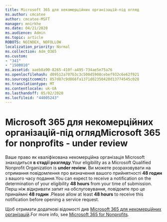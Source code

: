 ```yaml
---
title: Microsoft 365 для некомерційних організацій-під огляд
ms.author: cmcatee
author: cmcatee-MSFT
manager: mnirkhe
ms.date: 04/21/2020
ms.audience: Admin
ms.topic: article
ROBOTS: NOINDEX, NOFOLLOW
localization_priority: Normal
ms.collection: Adm_O365
ms.custom:
- "341"
- "1500010"
ms.assetid: aaeb8a90-8265-410f-a495-734ae5e75a76
ms.openlocfilehash: d09512a707b3c3c500d5908cebef932c6e62f921
ms.sourcegitcommit: 057d87c9d866fa1371d02350420d13774545c028
ms.translationtype: MT
ms.contentlocale: uk-UA
ms.lasthandoff: 05/02/2020
ms.locfileid: "44005243"
---
```

# <a name="microsoft-365-for-nonprofits---under-review"></a><span data-ttu-id="bad1e-102">Microsoft 365 для некомерційних організацій-під огляд</span><span class="sxs-lookup"><span data-stu-id="bad1e-102">Microsoft 365 for nonprofits - under review</span></span>

<span data-ttu-id="bad1e-103">Ваше право як кваліфікована некомерційна організація Microsoft знаходиться **в стадії розгляду**.</span><span class="sxs-lookup"><span data-stu-id="bad1e-103">Your eligibility as a Microsoft Qualified Nonprofit Organization is **under review**.</span></span> <span data-ttu-id="bad1e-104">Ви можете розраховувати на отримання повідомлення про визначення вашого прийнятності **48 годин** з вашого часу подання.</span><span class="sxs-lookup"><span data-stu-id="bad1e-104">You can expect to receive a notification on the determination of your eligibility **48 hours** from your time of submission.</span></span> <span data-ttu-id="bad1e-105">Перш ніж відкривати запит на обслуговування, повідомте про це принаймні **48 годин** .</span><span class="sxs-lookup"><span data-stu-id="bad1e-105">Please allow at least **48 hours** to receive this notification before opening a service request.</span></span> 

<span data-ttu-id="bad1e-106">Щоб отримати додаткові відомості див [Microsoft 365 для некомерційних організацій](https://www.microsoft.com/nonprofits/microsoft-365).</span><span class="sxs-lookup"><span data-stu-id="bad1e-106">For more info, see [Microsoft 365 for Nonprofits](https://www.microsoft.com/nonprofits/microsoft-365).</span></span> 
